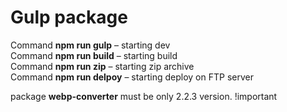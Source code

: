 # Gulp package 

Command **npm run gulp** – starting dev</br>
Command **npm run build** – starting build </br>
Command **npm run zip** – starting zip archive </br>
Command **npm run delpoy** – starting deploy on FTP server </br>
  
  
package **webp-converter** must be only 2.2.3 version. !important

